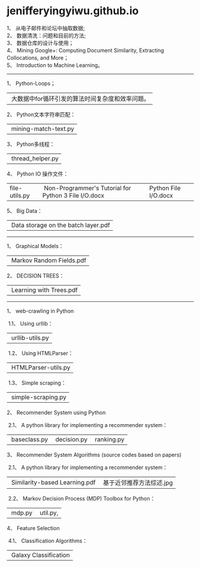 # jenifferyingyiwu.github.io
<title>
Part I.  &nbsp;&nbsp;从电子邮件和论坛中抽取数据
</title>
<p>
1、&nbsp;从电子邮件和论坛中抽取数据;<br/>
2、&nbsp;数据清洗：问题和目前的方法;<br/>
3、&nbsp;数据仓库的设计与使用；<br/>
4、&nbsp;Mining Google+: Computing Document Similarity, Extracting Collocations, and More；<br/>
5、&nbsp;Introduction to Machine Learning。<br/>
</p>
<hr/>
<title>
Part II. &nbsp;&nbsp;Problems encountered in the work
</title>
<p>
1、&nbsp;Python-Loops；<br/>
<table>
  <tr>
    <td>
      &nbsp;大数据中for循环引发的算法时间复杂度和效率问题。
    </td>
  </tr>
</table>
</p>
<p>
2、&nbsp;Python文本字符串匹配：<br/>
<table>
  <tr>
    <td>
    &nbsp;mining-match-text.py
    </td>
  </tr>
</table>
</p>
<p>
3、&nbsp;Python多线程：<br/>
<table>
  <tr>
    <td>
    &nbsp;thread_helper.py 
    </td>
  </tr>
</table>
</p>
<p>
4、&nbsp;Python IO 操作文件：<br/>
<table>
  <tr>
    <td>
    file-utils.py <br/>
    </td>
    <td>
    &nbsp;Non-Programmer's Tutorial for Python 3 File I/O.docx <br/>
    </td>
    <td>
    Python File I/O.docx
    </td>
  </tr>
</table>
</p>
<p>
5、&nbsp;Big Data：<br/>
<table>
  <tr>
    <td>
    &nbsp;Data storage on the batch layer.pdf
    </td>
  </tr>
</table>
</p>
<hr/>
<title>
Part III.  &nbsp;&nbsp;Machine Learning Algorithms
</title>
<p>
1、&nbsp;Graphical Models：<br/>
<table>
  <tr>
    <td>
    &nbsp;Markov Random Fields.pdf
    </td>
  </tr>
</table>
</p>
<p>
2、&nbsp;DECISION TREES：<br/>
<table>
  <tr>
    <td>
    &nbsp;Learning with Trees.pdf
    </td>
  </tr>
</table>
</p>
<hr/>
<title>
Part IV.  &nbsp;&nbsp;Journal Papers
</title>
<p>
1、&nbsp;web-crawling in Python 
</p>
<p>
&nbsp;1.1、&nbsp;Using urllib：<br/>
<table>
  <tr>
    <td>
    &nbsp;urllib-utils.py
    </td>
  </tr>
</table>
</p>
<p>
&nbsp;1.2、&nbsp;Using HTMLParser： <br/>
<table>
  <tr>
    <td>
    &nbsp;HTMLParser-utils.py
    </td>
  </tr>
</table>
</p>
<p>
&nbsp;1.3、&nbsp;Simple scraping：<br/>
<table>
  <tr>
    <td>
    &nbsp;simple-scraping.py
    </td>
  </tr>
</table>
</p>
<p>
2、&nbsp;Recommender System using Python
</p>
<p>
&nbsp;2.1、&nbsp;A python library for implementing a recommender system：<br/>
<table>
  <tr>
    <td>
    &nbsp;baseclass.py
    </td>
    <td>
    &nbsp;decision.py
    </td>
    <td>
    &nbsp;ranking.py
    </td>
  </tr>
</table>
</p>
<p>
3、&nbsp;Recommender System Algorithms (source codes based on papers)
</p>
<p>
&nbsp;2.1、&nbsp;A python library for implementing a recommender system：<br/>
<table>
  <tr>
    <td>
    &nbsp;Similarity-based Learning.pdf
    </td>
    <td>
    &nbsp;基于近邻推荐方法综述.jpg
    </td>
  </tr>
</table>
</p>
<p>
&nbsp;2.2、&nbsp;Markov Decision Process (MDP) Toolbox for Python：<br/>
<table>
  <tr>
    <td>
    &nbsp;mdp.py
    </td>
    <td>
    &nbsp;util.py, 
    </td>
  </tr>
</table>
</p>
<p>
4、&nbsp;Feature Selection
</p>
<p>
&nbsp;4.1、&nbsp;Classification Algorithms：<br/>
<table>
  <tr>
    <td>
    &nbsp;Galaxy Classification
    </td>
  </tr>
</table>
</p>
